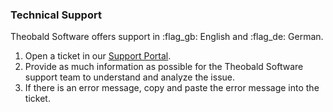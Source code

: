 
### Technical Support

Theobald Software offers support in :flag_gb: English and :flag_de: German.<br>

1. Open a ticket in our [Support Portal](https://support.theobald-software.com).
2. Provide as much information as possible for the Theobald Software support team to understand and analyze the issue.
3. If there is an error message, copy and paste the error message into the ticket.